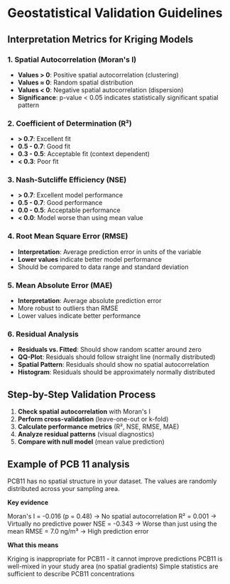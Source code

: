 # Geostatistical Validation Guidelines

## Interpretation Metrics for Kriging Models

### 1. Spatial Autocorrelation (Moran's I)
- **Values > 0**: Positive spatial autocorrelation (clustering)
- **Values ≈ 0**: Random spatial distribution  
- **Values < 0**: Negative spatial autocorrelation (dispersion)
- **Significance**: p-value < 0.05 indicates statistically significant spatial pattern

### 2. Coefficient of Determination (R²)
- **> 0.7**: Excellent fit
- **0.5 - 0.7**: Good fit
- **0.3 - 0.5**: Acceptable fit (context dependent)
- **< 0.3**: Poor fit

### 3. Nash-Sutcliffe Efficiency (NSE)
- **> 0.7**: Excellent model performance
- **0.5 - 0.7**: Good performance
- **0.0 - 0.5**: Acceptable performance
- **< 0.0**: Model worse than using mean value

### 4. Root Mean Square Error (RMSE)
- **Interpretation**: Average prediction error in units of the variable
- **Lower values** indicate better model performance
- Should be compared to data range and standard deviation

### 5. Mean Absolute Error (MAE) 
- **Interpretation**: Average absolute prediction error
- More robust to outliers than RMSE
- Lower values indicate better performance

### 6. Residual Analysis
- **Residuals vs. Fitted**: Should show random scatter around zero
- **QQ-Plot**: Residuals should follow straight line (normally distributed)
- **Spatial Pattern**: Residuals should show no spatial autocorrelation
- **Histogram**: Residuals should be approximately normally distributed

## Step-by-Step Validation Process

1. **Check spatial autocorrelation** with Moran's I
2. **Perform cross-validation** (leave-one-out or k-fold)
3. **Calculate performance metrics** (R², NSE, RMSE, MAE)
4. **Analyze residual patterns** (visual diagnostics)
5. **Compare with null model** (mean value prediction)

## Example of PCB 11 analysis
PCB11 has no spatial structure in your dataset. The values are randomly distributed across your sampling area.

**Key evidence**

Moran's I = -0.016 (p = 0.48) → No spatial autocorrelation
R² = 0.001 → Virtually no predictive power
NSE = -0.343 → Worse than just using the mean
RMSE = 7.0 ng/m³ → High prediction error

**What this means**

Kriging is inappropriate for PCB11 - it cannot improve predictions
PCB11 is well-mixed in your study area (no spatial gradients)
Simple statistics are sufficient to describe PCB11 concentrations

